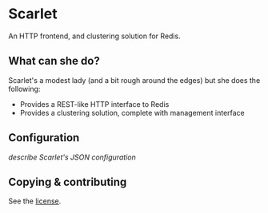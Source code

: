 Scarlet
=======

An HTTP frontend, and clustering solution for Redis.

What can she do?
----------------

Scarlet's a modest lady (and a bit rough around the edges) but she does the
following:

*	Provides a REST-like HTTP interface to Redis
*	Provides a clustering solution, complete with management interface

Configuration
-------------

*describe Scarlet's JSON configuration*

Copying & contributing
----------------------

See the [license](LICENSE.md).